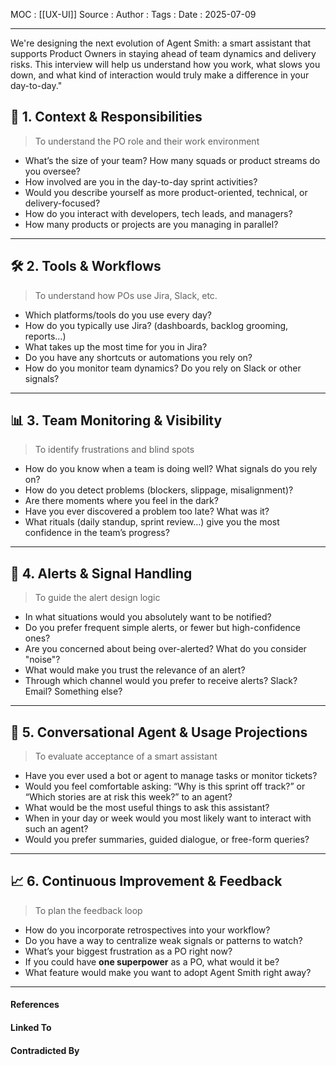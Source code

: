 
MOC : [[UX-UI]]
Source : 
Author : 
Tags : 
Date : 2025-07-09
***
We're designing the next evolution of Agent Smith: a smart assistant that supports Product Owners in staying ahead of team dynamics and delivery risks. This interview will help us understand how you work, what slows you down, and what kind of interaction would truly make a difference in your day-to-day."
## 🧠 1. **Context & Responsibilities**

> To understand the PO role and their work environment

- What’s the size of your team? How many squads or product streams do you oversee?
- How involved are you in the day-to-day sprint activities?
- Would you describe yourself as more product-oriented, technical, or delivery-focused?
- How do you interact with developers, tech leads, and managers?
- How many products or projects are you managing in parallel?

---

## 🛠 2. **Tools & Workflows**

> To understand how POs use Jira, Slack, etc.

- Which platforms/tools do you use every day?
- How do you typically use Jira? (dashboards, backlog grooming, reports…)
- What takes up the most time for you in Jira?
- Do you have any shortcuts or automations you rely on?
- How do you monitor team dynamics? Do you rely on Slack or other signals?

---

## 📊 3. **Team Monitoring & Visibility**

> To identify frustrations and blind spots

- How do you know when a team is doing well? What signals do you rely on?
- How do you detect problems (blockers, slippage, misalignment)?
- Are there moments where you feel in the dark?
- Have you ever discovered a problem too late? What was it?
- What rituals (daily standup, sprint review…) give you the most confidence in the team’s progress?

---

## 🚨 4. **Alerts & Signal Handling**

> To guide the alert design logic

- In what situations would you absolutely want to be notified?
- Do you prefer frequent simple alerts, or fewer but high-confidence ones?
- Are you concerned about being over-alerted? What do you consider "noise"?
- What would make you trust the relevance of an alert?
- Through which channel would you prefer to receive alerts? Slack? Email? Something else?

---

## 🤖 5. **Conversational Agent & Usage Projections**

> To evaluate acceptance of a smart assistant

- Have you ever used a bot or agent to manage tasks or monitor tickets?
- Would you feel comfortable asking: “Why is this sprint off track?” or “Which stories are at risk this week?” to an agent?
- What would be the most useful things to ask this assistant?
- When in your day or week would you most likely want to interact with such an agent?
- Would you prefer summaries, guided dialogue, or free-form queries?

---

## 📈 6. **Continuous Improvement & Feedback**

> To plan the feedback loop

- How do you incorporate retrospectives into your workflow?
- Do you have a way to centralize weak signals or patterns to watch?
- What’s your biggest frustration as a PO right now?
- If you could have **one superpower** as a PO, what would it be?
- What feature would make you want to adopt Agent Smith right away?

***
#### References

#### Linked To

#### Contradicted By